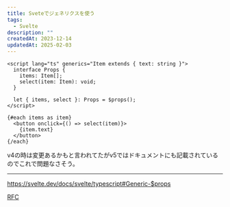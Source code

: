 ```yaml
---
title: Sveteでジェネリクスを使う
tags:
  - Svelte
description: ""
createdAt: 2023-12-14
updatedAt: 2025-02-03
---
```


```svelte
<script lang="ts" generics="Item extends { text: string }">
  interface Props {
    items: Item[];
    select(item: Item): void;
  }

  let { items, select }: Props = $props();
</script>

{#each items as item}
  <button onclick={() => select(item)}>
    {item.text}
  </button>
{/each}
```

v4の時は変更あるかもと言われてたがv5ではドキュメントにも記載されているのでこれで問題なさそう。

---

https://svelte.dev/docs/svelte/typescript#Generic-$props

[RFC](https://github.com/dummdidumm/rfcs/blob/ts-typedefs-within-svelte-components/text/ts-typing-props-slots-events.md)
